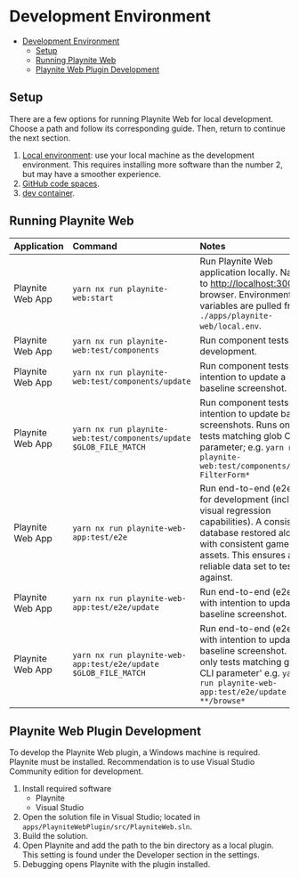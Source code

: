 # Development Environment

- [Development Environment](#development-environment)
  - [Setup](#setup)
  - [Running Playnite Web](#running-playnite-web)
  - [Playnite Web Plugin Development](#playnite-web-plugin-development)

## Setup

There are a few options for running Playnite Web for local development. Choose a path and follow its corresponding guide. Then, return to continue the next section.

1. [Local environment](./local-environment.md): use your local machine as the development environment. This requires installing more software than the number 2, but may have a smoother experience.
2. [GitHub code spaces](./codespaces.md).
3. [dev container](./dev-container.md).

## Running Playnite Web

| Application      | Command                                                            | Notes                                                                                                                                                                                                      |
| :--------------- | :----------------------------------------------------------------- | :--------------------------------------------------------------------------------------------------------------------------------------------------------------------------------------------------------- |
| Playnite Web App | `yarn nx run playnite-web:start`                                   | Run Playnite Web application locally. Navigate to [http://localhost:3000](http://localhost:3000) in a browser. Environment variables are pulled from `./apps/playnite-web/local.env`.                      |
| Playnite Web App | `yarn nx run playnite-web:test/components`                         | Run component tests for development.                                                                                                                                                                       |
| Playnite Web App | `yarn nx run playnite-web:test/components/update`                  | Run component tests with intention to update a baseline screenshot.                                                                                                                                        |
| Playnite Web App | `yarn nx run playnite-web:test/components/update $GLOB_FILE_MATCH` | Run component tests with intention to update baseline screenshots. Runs only tests matching glob CLI parameter; e.g. `yarn nx run playnite-web:test/components/update FilterForm*`                         |
| Playnite Web App | `yarn nx run playnite-web-app:test/e2e`                            | Run end-to-end (e2e) tests for development (including visual regression capabilities). A consistent database restored along with consistent game assets. This ensures a reliable data set to test against. |
| Playnite Web App | `yarn nx run playnite-web-app:test/e2e/update`                     | Run end-to-end (e2e) tests with intention to update a baseline screenshot.                                                                                                                                 |
| Playnite Web App | `yarn nx run playnite-web-app:test/e2e/update $GLOB_FILE_MATCH`    | Run end-to-end (e2e) tests with intention to update a baseline screenshot. Runs only tests matching glob CLI parameter' e.g. `yarn nx run playnite-web-app:test/e2e/update **/browse*`                     |

## Playnite Web Plugin Development

To develop the Playnite Web plugin, a Windows machine is required. Playnite must be installed. Recommendation is to use Visual Studio Community edition for development.

1. Install required software
   - Playnite
   - Visual Studio
2. Open the solution file in Visual Studio; located in `apps/PlayniteWebPlugin/src/PlayniteWeb.sln`.
3. Build the solution.
4. Open Playnite and add the path to the bin directory as a local plugin. This setting is found under the Developer section in the settings.
5. Debugging opens Playnite with the plugin installed.
